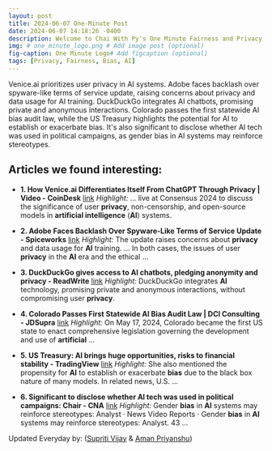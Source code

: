 ```yaml
---
layout: post
title: 2024-06-07 One-Minute Post
date: 2024-06-07 14:18:26 -0400
description: Welcome to Chai With Py's One Minute Fairness and Privacy, which aims to provide you the current happenings in the world of Fairness, Privacy, and AI.
img: # one_minute_logo.png # Add image post (optional)
fig-caption: One Minute Logo# Add figcaption (optional)
tags: [Privacy, Fairness, Bias, AI]
---
```


Venice.ai prioritizes user privacy in AI systems. Adobe faces backlash over spyware-like terms of service update, raising concerns about privacy and data usage for AI training. DuckDuckGo integrates AI chatbots, promising private and anonymous interactions. Colorado passes the first statewide AI bias audit law, while the US Treasury highlights the potential for AI to establish or exacerbate bias. It's also significant to disclose whether AI tech was used in political campaigns, as gender bias in AI systems may reinforce stereotypes.

## Articles we found interesting:

- **1. How Venice.<b>ai</b> Differentiates Itself From ChatGPT Through <b>Privacy</b> | Video - CoinDesk** [link](https://www.coindesk.com/video/how-veniceai-differentiates-itself-from-chatgpt-through-privacy/)
_Highlight:_ ... live at Consensus 2024 to discuss the significance of user <b>privacy</b>, non-censorship, and open-source models in <b>artificial intelligence</b> (<b>AI</b>) systems.

- **2. Adobe Faces Backlash Over Spyware-Like Terms of Service Update - Spiceworks** [link](https://www.spiceworks.com/marketing/customer-data/news/adobe-faces-backlash-over-spyware-like-terms-of-service/)
_Highlight:_ The update raises concerns about <b>privacy</b> and data usage for <b>AI</b> training. ... In both cases, the issues of user <b>privacy</b> in the <b>AI</b> era and the ethical&nbsp;...

- **3. DuckDuckGo gives access to <b>AI</b> chatbots, pledging anonymity and <b>privacy</b> - ReadWrite** [link](https://readwrite.com/duckduckgo-ai-chatbots-anonymity-privacy/)
_Highlight:_ DuckDuckGo integrates <b>AI</b> technology, promising private and anonymous interactions, without compromising user <b>privacy</b>.

- **4. Colorado Passes First Statewide <b>AI Bias</b> Audit Law | DCI Consulting - JDSupra** [link](https://www.jdsupra.com/legalnews/colorado-passes-first-statewide-ai-bias-1142253/)
_Highlight:_ On May 17, 2024, Colorado became the first US state to enact comprehensive legislation governing the development and use of <b>artificial</b>&nbsp;...

- **5. US Treasury: <b>AI</b> brings huge opportunities, risks to financial stability - TradingView** [link](https://www.tradingview.com/news/cointelegraph:b0d1c6a21094b:0-us-treasury-ai-brings-huge-opportunities-risks-to-financial-stability/)
_Highlight:_ She also mentioned the propensity for <b>AI</b> to establish or exacerbate <b>bias</b> due to the black box nature of many models. In related news, U.S.&nbsp;...

- **6. Significant to disclose whether <b>AI</b> tech was used in political campaigns: Chair - CNA** [link](https://www.channelnewsasia.com/watch/significant-disclose-whether-ai-tech-was-used-political-campaigns-chair-4388811)
_Highlight:_ Gender <b>bias</b> in <b>AI</b> systems may reinforce stereotypes: Analyst &middot; News Video Reports &middot; Gender <b>bias</b> in <b>AI</b> systems may reinforce stereotypes: Analyst. 43&nbsp;...


Updated Everyday by: (<a href="https://supritivijay.github.io/">Supriti Vijay</a> & <a href="https://amanpriyanshu.github.io/">Aman Priyanshu</a>)
